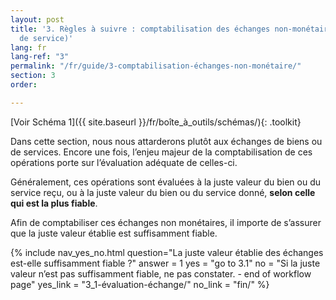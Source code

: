 ```yaml
---
layout: post
title: '3. Règles à suivre : comptabilisation des échanges non-monétaires (échanges
  de service)'
lang: fr
lang-ref: "3"
permalink: "/fr/guide/3-comptabilisation-échanges-non-monétaire/"
section: 3
order: 

---
```

[Voir Schéma 1]({{ site.baseurl }}/fr/boîte_à_outils/schémas/){: .toolkit}

Dans cette section, nous nous attarderons plutôt aux échanges de biens ou de services. Encore une fois, l’enjeu majeur de la comptabilisation de ces opérations porte sur l’évaluation adéquate de celles-ci.

Généralement, ces opérations sont évaluées à la juste valeur du bien ou du service reçu, ou à la juste valeur du bien ou du service donné, **selon celle qui est la plus fiable**.

Afin de comptabiliser ces échanges non monétaires, iI importe de s’assurer que la juste valeur établie est suffisamment fiable.


{% include nav_yes_no.html
question="La juste valeur établie des échanges est-elle suffisamment fiable ?"
answer = 1
yes = "go to 3.1"
no = "Si la juste valeur n’est pas suffisamment fiable, ne pas constater. - end of workflow page"
yes_link = "3_1-évaluation-échange/"
no_link = "fin/"
%}